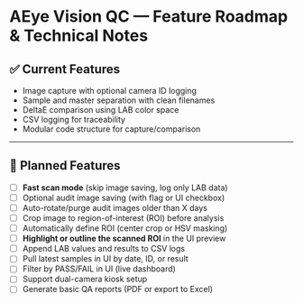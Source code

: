 # AEye Vision QC — Feature Roadmap & Technical Notes

## ✅ Current Features
- Image capture with optional camera ID logging
- Sample and master separation with clean filenames
- DeltaE comparison using LAB color space
- CSV logging for traceability
- Modular code structure for capture/comparison

---

## 🔁 Planned Features

- [ ] **Fast scan mode** (skip image saving, log only LAB data)
- [ ] Optional audit image saving (with flag or UI checkbox)
- [ ] Auto-rotate/purge audit images older than X days
- [ ] Crop image to region-of-interest (ROI) before analysis
- [ ] Automatically define ROI (center crop or HSV masking)
- [ ] **Highlight or outline the scanned ROI** in the UI preview
- [ ] Append LAB values and results to CSV logs
- [ ] Pull latest samples in UI by date, ID, or result
- [ ] Filter by PASS/FAIL in UI (live dashboard)
- [ ] Support dual-camera kiosk setup
- [ ] Generate basic QA reports (PDF or export to Excel)